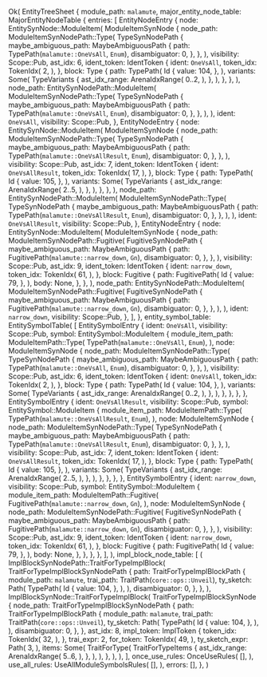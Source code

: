 Ok(
    EntityTreeSheet {
        module_path: `malamute`,
        major_entity_node_table: MajorEntityNodeTable {
            entries: [
                EntityNodeEntry {
                    node: EntitySynNode::ModuleItem(
                        ModuleItemSynNode {
                            node_path: ModuleItemSynNodePath::Type(
                                TypeSynNodePath {
                                    maybe_ambiguous_path: MaybeAmbiguousPath {
                                        path: TypePath(`malamute::OneVsAll`, `Enum`),
                                        disambiguator: 0,
                                    },
                                },
                            ),
                            visibility: Scope::Pub,
                            ast_idx: 6,
                            ident_token: IdentToken {
                                ident: `OneVsAll`,
                                token_idx: TokenIdx(
                                    2,
                                ),
                            },
                            block: Type {
                                path: TypePath(
                                    Id {
                                        value: 104,
                                    },
                                ),
                                variants: Some(
                                    TypeVariants {
                                        ast_idx_range: ArenaIdxRange(
                                            0..2,
                                        ),
                                    },
                                ),
                            },
                        },
                    ),
                    node_path: EntitySynNodePath::ModuleItem(
                        ModuleItemSynNodePath::Type(
                            TypeSynNodePath {
                                maybe_ambiguous_path: MaybeAmbiguousPath {
                                    path: TypePath(`malamute::OneVsAll`, `Enum`),
                                    disambiguator: 0,
                                },
                            },
                        ),
                    ),
                    ident: `OneVsAll`,
                    visibility: Scope::Pub,
                },
                EntityNodeEntry {
                    node: EntitySynNode::ModuleItem(
                        ModuleItemSynNode {
                            node_path: ModuleItemSynNodePath::Type(
                                TypeSynNodePath {
                                    maybe_ambiguous_path: MaybeAmbiguousPath {
                                        path: TypePath(`malamute::OneVsAllResult`, `Enum`),
                                        disambiguator: 0,
                                    },
                                },
                            ),
                            visibility: Scope::Pub,
                            ast_idx: 7,
                            ident_token: IdentToken {
                                ident: `OneVsAllResult`,
                                token_idx: TokenIdx(
                                    17,
                                ),
                            },
                            block: Type {
                                path: TypePath(
                                    Id {
                                        value: 105,
                                    },
                                ),
                                variants: Some(
                                    TypeVariants {
                                        ast_idx_range: ArenaIdxRange(
                                            2..5,
                                        ),
                                    },
                                ),
                            },
                        },
                    ),
                    node_path: EntitySynNodePath::ModuleItem(
                        ModuleItemSynNodePath::Type(
                            TypeSynNodePath {
                                maybe_ambiguous_path: MaybeAmbiguousPath {
                                    path: TypePath(`malamute::OneVsAllResult`, `Enum`),
                                    disambiguator: 0,
                                },
                            },
                        ),
                    ),
                    ident: `OneVsAllResult`,
                    visibility: Scope::Pub,
                },
                EntityNodeEntry {
                    node: EntitySynNode::ModuleItem(
                        ModuleItemSynNode {
                            node_path: ModuleItemSynNodePath::Fugitive(
                                FugitiveSynNodePath {
                                    maybe_ambiguous_path: MaybeAmbiguousPath {
                                        path: FugitivePath(`malamute::narrow_down`, `Gn`),
                                        disambiguator: 0,
                                    },
                                },
                            ),
                            visibility: Scope::Pub,
                            ast_idx: 9,
                            ident_token: IdentToken {
                                ident: `narrow_down`,
                                token_idx: TokenIdx(
                                    61,
                                ),
                            },
                            block: Fugitive {
                                path: FugitivePath(
                                    Id {
                                        value: 79,
                                    },
                                ),
                                body: None,
                            },
                        },
                    ),
                    node_path: EntitySynNodePath::ModuleItem(
                        ModuleItemSynNodePath::Fugitive(
                            FugitiveSynNodePath {
                                maybe_ambiguous_path: MaybeAmbiguousPath {
                                    path: FugitivePath(`malamute::narrow_down`, `Gn`),
                                    disambiguator: 0,
                                },
                            },
                        ),
                    ),
                    ident: `narrow_down`,
                    visibility: Scope::Pub,
                },
            ],
        },
        entity_symbol_table: EntitySymbolTable(
            [
                EntitySymbolEntry {
                    ident: `OneVsAll`,
                    visibility: Scope::Pub,
                    symbol: EntitySymbol::ModuleItem {
                        module_item_path: ModuleItemPath::Type(
                            TypePath(`malamute::OneVsAll`, `Enum`),
                        ),
                        node: ModuleItemSynNode {
                            node_path: ModuleItemSynNodePath::Type(
                                TypeSynNodePath {
                                    maybe_ambiguous_path: MaybeAmbiguousPath {
                                        path: TypePath(`malamute::OneVsAll`, `Enum`),
                                        disambiguator: 0,
                                    },
                                },
                            ),
                            visibility: Scope::Pub,
                            ast_idx: 6,
                            ident_token: IdentToken {
                                ident: `OneVsAll`,
                                token_idx: TokenIdx(
                                    2,
                                ),
                            },
                            block: Type {
                                path: TypePath(
                                    Id {
                                        value: 104,
                                    },
                                ),
                                variants: Some(
                                    TypeVariants {
                                        ast_idx_range: ArenaIdxRange(
                                            0..2,
                                        ),
                                    },
                                ),
                            },
                        },
                    },
                },
                EntitySymbolEntry {
                    ident: `OneVsAllResult`,
                    visibility: Scope::Pub,
                    symbol: EntitySymbol::ModuleItem {
                        module_item_path: ModuleItemPath::Type(
                            TypePath(`malamute::OneVsAllResult`, `Enum`),
                        ),
                        node: ModuleItemSynNode {
                            node_path: ModuleItemSynNodePath::Type(
                                TypeSynNodePath {
                                    maybe_ambiguous_path: MaybeAmbiguousPath {
                                        path: TypePath(`malamute::OneVsAllResult`, `Enum`),
                                        disambiguator: 0,
                                    },
                                },
                            ),
                            visibility: Scope::Pub,
                            ast_idx: 7,
                            ident_token: IdentToken {
                                ident: `OneVsAllResult`,
                                token_idx: TokenIdx(
                                    17,
                                ),
                            },
                            block: Type {
                                path: TypePath(
                                    Id {
                                        value: 105,
                                    },
                                ),
                                variants: Some(
                                    TypeVariants {
                                        ast_idx_range: ArenaIdxRange(
                                            2..5,
                                        ),
                                    },
                                ),
                            },
                        },
                    },
                },
                EntitySymbolEntry {
                    ident: `narrow_down`,
                    visibility: Scope::Pub,
                    symbol: EntitySymbol::ModuleItem {
                        module_item_path: ModuleItemPath::Fugitive(
                            FugitivePath(`malamute::narrow_down`, `Gn`),
                        ),
                        node: ModuleItemSynNode {
                            node_path: ModuleItemSynNodePath::Fugitive(
                                FugitiveSynNodePath {
                                    maybe_ambiguous_path: MaybeAmbiguousPath {
                                        path: FugitivePath(`malamute::narrow_down`, `Gn`),
                                        disambiguator: 0,
                                    },
                                },
                            ),
                            visibility: Scope::Pub,
                            ast_idx: 9,
                            ident_token: IdentToken {
                                ident: `narrow_down`,
                                token_idx: TokenIdx(
                                    61,
                                ),
                            },
                            block: Fugitive {
                                path: FugitivePath(
                                    Id {
                                        value: 79,
                                    },
                                ),
                                body: None,
                            },
                        },
                    },
                },
            ],
        ),
        impl_block_node_table: [
            (
                ImplBlockSynNodePath::TraitForTypeImplBlock(
                    TraitForTypeImplBlockSynNodePath {
                        path: TraitForTypeImplBlockPath {
                            module_path: `malamute`,
                            trai_path: TraitPath(`core::ops::Unveil`),
                            ty_sketch: Path(
                                TypePath(
                                    Id {
                                        value: 104,
                                    },
                                ),
                            ),
                            disambiguator: 0,
                        },
                    },
                ),
                ImplBlockSynNode::TraitForTypeImplBlock(
                    TraitForTypeImplBlockSynNode {
                        node_path: TraitForTypeImplBlockSynNodePath {
                            path: TraitForTypeImplBlockPath {
                                module_path: `malamute`,
                                trai_path: TraitPath(`core::ops::Unveil`),
                                ty_sketch: Path(
                                    TypePath(
                                        Id {
                                            value: 104,
                                        },
                                    ),
                                ),
                                disambiguator: 0,
                            },
                        },
                        ast_idx: 8,
                        impl_token: ImplToken {
                            token_idx: TokenIdx(
                                32,
                            ),
                        },
                        trai_expr: 2,
                        for_token: TokenIdx(
                            49,
                        ),
                        ty_sketch_expr: Path(
                            3,
                        ),
                        items: Some(
                            TraitForType(
                                TraitForTypeItems {
                                    ast_idx_range: ArenaIdxRange(
                                        5..6,
                                    ),
                                },
                            ),
                        ),
                    },
                ),
            ),
        ],
        once_use_rules: OnceUseRules(
            [],
        ),
        use_all_rules: UseAllModuleSymbolsRules(
            [],
        ),
        errors: [],
    },
)